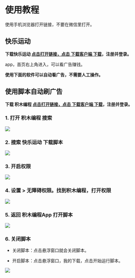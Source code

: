 # 使用教程

使用手机浏览器打开链接，不要在微信里打开。

## 快乐运动

__下载快乐运动 [点击打开链接，点击  下载客户端  下载](https://sport.yuekun.net)，注册并登录。__

app，首页右上角进入，可以看广告赚钱。

__使用下面的软件可以自动看广告，不需要人工操作。__

## 使用脚本自动刷广告

__下载 积木编程 [点击打开链接，点击  下载客户端  下载](https://www.touchsprite.com/luabox)，注册并登录。__

### 1. 打开 __积木编程__ 搜索

![](./assets/images/1.jpg)

### 2. 搜索 快乐运动 下载脚本

![](./assets/images/2.jpg)

### 3. 开启权限

![](./assets/images/3.jpg)

### 4. 设置 > 无障碍权限。找到积木编程，打开权限

![](./assets/images/4.jpg)

### 5. 返回 积木编程App 打开脚本
![](./assets/images/5.jpg)

### 6. 关闭脚本

- 关闭脚本：点击悬浮窗口就会关闭脚本。

- 开启脚本：点击悬浮窗口，我的下载，点击开始运行脚本。

![](./assets/images/6.jpg)
